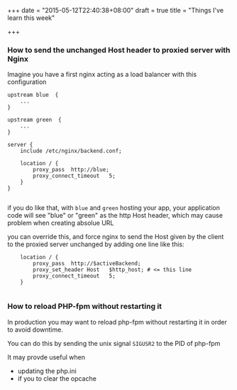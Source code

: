 +++
date = "2015-05-12T22:40:38+08:00"
draft = true
title = "Things I've learn this week"

+++


### How to send the unchanged Host header to proxied server with Nginx

Imagine you have a first nginx acting as a load balancer with this configuration

```
upstream blue  {
    ...
}

upstream green  {
    ...
}

server {
    include /etc/nginx/backend.conf;

    location / {
        proxy_pass  http://blue;
        proxy_connect_timeout   5;
    }
}


```

if you do like that, with `blue` and `green` hosting your app, your application
code will see "blue" or "green" as the http Host header, which may cause problem
when creating absolue URL

you can override this, and force nginx to send the Host given by the client to
the proxied server unchanged by adding one line like this:

```
    location / {
        proxy_pass  http://$activeBackend;
        proxy_set_header Host   $http_host; # <= this line
        proxy_connect_timeout   5;
    }


```

### How to reload PHP-fpm without restarting it

In production you may want to reload php-fpm without restarting it
in order to avoid downtime.

You can do this by sending the unix signal `SIGUSR2` to the PID of php-fpm

It may provde useful when

  * updating the php.ini
  * if you to clear the opcache
